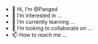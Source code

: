 - 👋 Hi, I’m @Panged
- 👀 I’m interested in ...
- 🌱 I’m currently learning ...
- 💞️ I’m looking to collaborate on ...
- 📫 How to reach me ...

<!---
Panged/Panged is a ✨ special ✨ repository because its `README.md` (this file) appears on your GitHub profile.
You can click the Preview link to take a look at your changes.
--->

